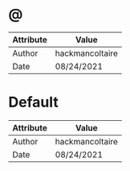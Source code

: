 # @
| Attribute | Value |
| ---  | ---     |
| Author | hackmancoltaire |
| Date | 08/24/2021 |
# Default
| Attribute | Value |
| ---  | ---     |
| Author | hackmancoltaire |
| Date | 08/24/2021 |
